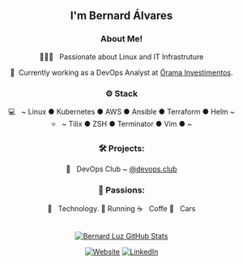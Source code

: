<div align="center">
<h2>I'm Bernard Álvares</h2>

<h3>  About Me!</h3>

  🙋🏻‍♂️ &nbsp; Passionate about Linux and IT Infrastruture
  
  💼 &nbsp;Currently working as a DevOps Analyst at [Órama Investimentos](https://www.orama.com.br/).

<h3>⚙️ Stack</h3>

  💻 &nbsp; ~ Linux ● Kubernetes ● AWS ● Ansible ● Terraform ● Helm ~  
  ⭐ &nbsp; ~ Tilix ● ZSH ● Terminator ● Vim ●  ~

<h3>🛠️ Projects:</h3>

  🐧 &nbsp; DevOps Club ~ [@devops.club](https://www.devopsdaily.com.br/@devops.club)


<h3>🤩 Passions:</h3>
  
  🤖 &nbsp; Technology. 
  :running: Running
  ☕ &nbsp; Coffe 
  🚙 &nbsp; Cars   
<br/>

[![Bernard Luz GitHub Stats](https://github-readme-stats.vercel.app/api?username=bernardalvares&show_icons=true)](https://github.com/bernardalvares)


<a href="https://www.devopsdaily.com.br/"><img alt="Website" src="https://img.shields.io/badge/Website-devopsdaily.com.br-green?style=flat&logo=google-chrome"></a>
<a href="https://www.linkedin.com/in/bernard-%C3%A1lvares-luz/"><img alt="LinkedIn" src="https://img.shields.io/badge/LinkedIn-Bernard%20Alvares-blue?style=flat&logo=linkedin"></a>
        


<!--
**bernardalvares/bernardalvares** is a ✨ _special_ ✨ repository because its `README.md` (this file) appears on your GitHub profile.

